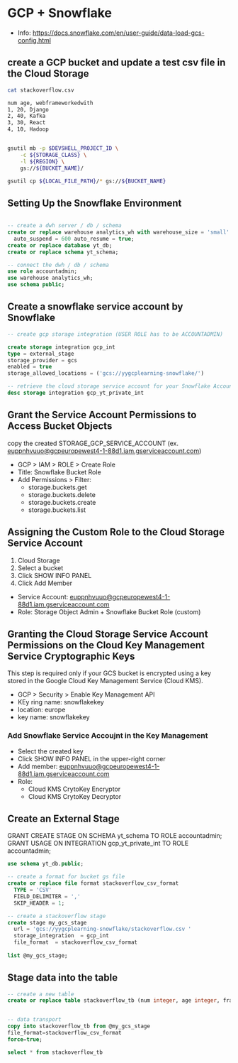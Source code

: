 # GCP + Snowflake

- Info:
https://docs.snowflake.com/en/user-guide/data-load-gcs-config.html

## create a GCP bucket and update a test csv file in the Cloud Storage

```bash
cat stackoverflow.csv

num age, webframeworkedwith
1, 20, Django
2, 40, Kafka
3, 30, React
4, 10, Hadoop


gsutil mb -p $DEVSHELL_PROJECT_ID \
    -c ${STORAGE_CLASS} \
    -l ${REGION} \
    gs://${BUCKET_NAME}/

gsutil cp ${LOCAL_FILE_PATH}/* gs://${BUCKET_NAME}
```

## Setting Up the Snowflake Environment
```sql

-- create a dwh server / db / schema
create or replace warehouse analytics_wh with warehouse_size = 'small' warehouse_type = 'standard' 
  auto_suspend = 600 auto_resume = true;
create or replace database yt_db;
create or replace schema yt_schema;

-- connect the dwh / db / schema
use role accountadmin;
use warehouse analytics_wh;
use schema public;

```
## Create a snowflake service account by Snowflake

```sql
-- create gcp storage integration (USER ROLE has to be ACCOUNTADMIN)

create storage integration gcp_int
type = external_stage
storage_provider = gcs
enabled = true
storage_allowed_locations = ('gcs://yygcplearning-snowflake/')

-- retrieve the cloud storage service account for your Snowflake Account
desc storage integration gcp_yt_private_int
```

## Grant the Service Account Permissions to Access Bucket Objects
copy the created STORAGE_GCP_SERVICE_ACCOUNT 
(ex. euppnhvuuo@gcpeuropewest4-1-88d1.iam.gserviceaccount.com)

- GCP > IAM > ROLE > Create Role
- Title: Snowflake Bucket Role
- Add Permissions > Filter:
  - storage.buckets.get
  - storage.buckets.delete
  - storage.buckets.create
  - storage.buckets.list

## Assigning the Custom Role to the Cloud Storage Service Account

1. Cloud Storage
2. Select a bucket
3. Click SHOW INFO PANEL
4. Click Add Member

- Service Account: euppnhvuuo@gcpeuropewest4-1-88d1.iam.gserviceaccount.com
- Role: Storage Object Admin + Snowflake Bucket Role (custom)

## Granting the Cloud Storage Service Account Permissions on the Cloud Key Management Service Cryptographic Keys
This step is required only if your GCS bucket is encrypted using a key stored in the Google Cloud Key Management Service (Cloud KMS).

- GCP > Security > Enable Key Management API 
- KEy ring name: snowflakekey
- location: europe
- key name: snowflakekey

### Add Snowflake Service Accoujnt in the Key Management 
- Select the created key
- Click SHOW INFO PANEL in the upper-right corner
- Add member: euppnhvuuo@gcpeuropewest4-1-88d1.iam.gserviceaccount.com
- Role:
  - Cloud KMS CrytoKey Encryptor
  - Cloud KMS CrytoKey Decryptor

## Create an External Stage

GRANT CREATE STAGE ON SCHEMA yt_schema TO ROLE accountadmin;
GRANT USAGE ON INTEGRATION gcp_yt_private_int TO ROLE accountadmin;

```sql
use schema yt_db.public;

-- create a format for bucket gs file
create or replace file format stackoverflow_csv_format
  TYPE = 'CSV'
  FIELD_DELIMITER = ','
  SKIP_HEADER = 1;

-- create a stackoverflow stage 
create stage my_gcs_stage
  url = 'gcs://yygcplearning-snowflake/stackoverflow.csv '
  storage_integration  = gcp_int
  file_format  = stackoverflow_csv_format
  
list @my_gcs_stage;
```
  
## Stage data into the table
```sql
-- create a new table
create or replace table stackoverflow_tb (num integer, age integer, framework string);


-- data transport
copy into stackoverflow_tb from @my_gcs_stage
file_format=stackoverflow_csv_format
force=true;

select * from stackoverflow_tb
```

